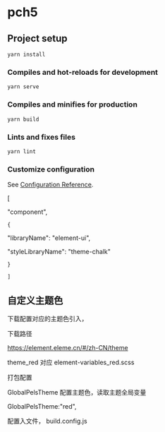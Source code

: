 # pch5

## Project setup

```
yarn install
```

### Compiles and hot-reloads for development

```
yarn serve
```

### Compiles and minifies for production

```
yarn build
```

### Lints and fixes files

```
yarn lint
```

### Customize configuration

See [Configuration Reference](https://cli.vuejs.org/config/).

[

"component",

    {

"libraryName": "element-ui",

"styleLibraryName": "theme-chalk"

    }

    ]

## 自定义主题色

下载配置对应的主题色引入，

下载路径

https://element.eleme.cn/#/zh-CN/theme

theme_red   对应 element-variables_red.scss

打包配置

GlobalPelsTheme  配置主题色，读取主题全局变量

GlobalPelsTheme:"red",

配置入文件， build.config.js
